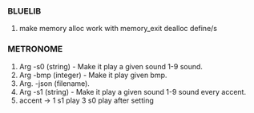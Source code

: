 ### BLUELIB

01. make memory alloc work with memory_exit dealloc define/s

### METRONOME

01. Arg -s0 (string) - Make it play a given sound 1-9 sound.
02. Arg -bmp (integer) - Make it play given bmp. 
03. Arg. -json (filename).
04. Arg -s1 (string) - Make it play a given sound 1-9 sound every accent.
05. accent -> 1 s1 play 3 s0 play after setting
